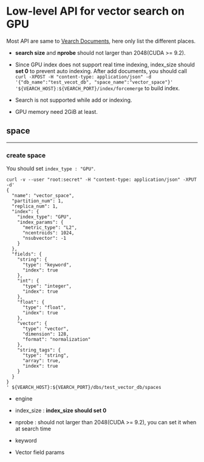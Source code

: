# Low-level API for vector search on GPU

Most API are same to [Vearch Documents](https://vearch.readthedocs.io/en/latest/), here only list the different places.
* **search size** and **nprobe** should not larger than 2048(CUDA >= 9.2).
* Since GPU index does not support real time indexing, index_size should **set 0** to prevent auto indexing. After add documents, you should call `curl -XPOST -H "content-type: application/json" -d '{"db_name":"test_vecot_db", "space_name":"vector_space"}' '${VEARCH_HOST}:${VEARCH_PORT}/index/forcemerge` to build index.

* Search is not supported while add or indexing.
* GPU memory need 2GiB at least.

## space

----

### create space

You should set `index_type : "GPU"`.

````$xslt
curl -v --user "root:secret" -H "content-type: application/json" -XPUT -d'
{
  "name": "vector_space",
  "partition_num": 1,
  "replica_num": 1,
  "index": {
    "index_type": "GPU",
    "index_params": {
      "metric_type": "L2",
      "ncentroids": 1024,
      "nsubvector": -1
    }
  },
  "fields": {
    "string": {
      "type": "keyword",
      "index": true
    },
    "int": {
      "type": "integer",
      "index": true
    },
    "float": {
      "type": "float",
      "index": true
    },
    "vector": {
      "type": "vector",
      "dimension": 128,
      "format": "normalization"
    },
    "string_tags": {
      "type": "string",
      "array": true,
      "index": true
    }
  }
}
' ${VEARCH_HOST}:${VEARCH_PORT}/dbs/test_vector_db/spaces
````

* engine
* index_size : **index_size should set 0**
* nprobe : should not larger than 2048(CUDA >= 9.2), you can set it when at search time
* keyword

* Vector field params
